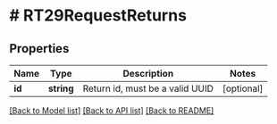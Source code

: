 # # RT29RequestReturns

## Properties

Name | Type | Description | Notes
------------ | ------------- | ------------- | -------------
**id** | **string** | Return id, must be a valid UUID | [optional]

[[Back to Model list]](../../README.md#models) [[Back to API list]](../../README.md#endpoints) [[Back to README]](../../README.md)
